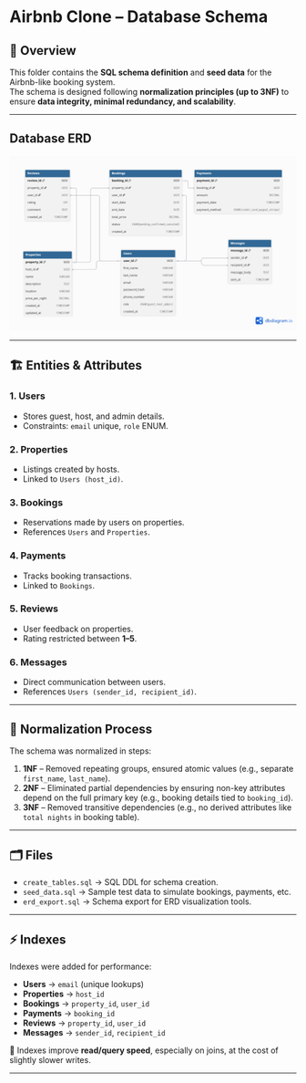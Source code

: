 # Airbnb Clone – Database Schema

## 📌 Overview
This folder contains the **SQL schema definition** and **seed data** for the Airbnb-like booking system.  
The schema is designed following **normalization principles (up to 3NF)** to ensure **data integrity, minimal redundancy, and scalability**.

---

## Database ERD
![.airbnb_erd.png](./airbnb_erd.png)

---

## 🏗️ Entities & Attributes
### 1. Users
- Stores guest, host, and admin details.
- Constraints: `email` unique, `role` ENUM.

### 2. Properties
- Listings created by hosts.
- Linked to `Users (host_id)`.

### 3. Bookings
- Reservations made by users on properties.
- References `Users` and `Properties`.

### 4. Payments
- Tracks booking transactions.
- Linked to `Bookings`.

### 5. Reviews
- User feedback on properties.
- Rating restricted between **1–5**.

### 6. Messages
- Direct communication between users.
- References `Users (sender_id, recipient_id)`.

---

## 🧹 Normalization Process
The schema was normalized in steps:

1. **1NF** – Removed repeating groups, ensured atomic values (e.g., separate `first_name`, `last_name`).  
2. **2NF** – Eliminated partial dependencies by ensuring non-key attributes depend on the full primary key (e.g., booking details tied to `booking_id`).  
3. **3NF** – Removed transitive dependencies (e.g., no derived attributes like `total nights` in booking table).  


---

## 🗂️ Files
- `create_tables.sql` → SQL DDL for schema creation.  
- `seed_data.sql` → Sample test data to simulate bookings, payments, etc.  
- `erd_export.sql` → Schema export for ERD visualization tools.  

---

## ⚡ Indexes
Indexes were added for performance:
- **Users** → `email` (unique lookups)
- **Properties** → `host_id`
- **Bookings** → `property_id`, `user_id`
- **Payments** → `booking_id`
- **Reviews** → `property_id`, `user_id`
- **Messages** → `sender_id`, `recipient_id`

📌 Indexes improve **read/query speed**, especially on joins, at the cost of slightly slower writes.

---




